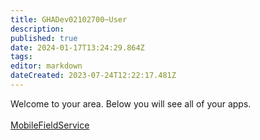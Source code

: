 ```yaml
---
title: GHADev02102700~User
description: 
published: true
date: 2024-01-17T13:24:29.864Z
tags: 
editor: markdown
dateCreated: 2023-07-24T12:22:17.481Z
---
```


Welcome to your area. Below you will see all of your apps.<br><br>[MobileFieldService](/Apps/MobileFieldService)<br>